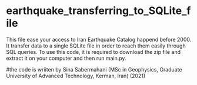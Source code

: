 # earthquake_transferring_to_SQLite_file

This file ease your access to Iran Earthquake Catalog happend before 2000. It transfer data to a single SQLite file in order to reach them easily through SQL queries.
To use this code, it is required to download the zip file and extract it on your computer and then run main.py.

#the code is wriiten by Sina Sabermahani (MSc in Geophysics, Graduate University of Advanced Technology, Kerman, Iran) (2021)
